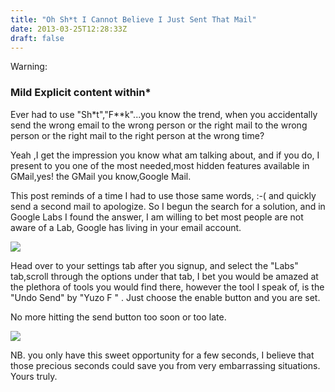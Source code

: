 ```yaml
---
title: "Oh Sh*t I Cannot Believe I Just Sent That Mail"
date: 2013-03-25T12:28:33Z
draft: false
---
```

Warning:

### Mild Explicit content within\*

Ever had to use "Sh\*t","F\*\*k"...you know the trend, when you accidentally send the wrong email to the wrong person or the right mail to the wrong person or the right mail to the right person at the wrong time?

Yeah ,I get the impression you know what am talking about, and if you do, I present to you one of the most needed,most hidden features available in GMail,yes! the GMail you know,Google Mail.

This post reminds of a time I had to use those same words, :-( and quickly send a second mail to apologize. So I begun the search for a solution, and in Google Labs I found the answer, I am willing to bet most people are not aware of a Lab, Google has living in your email account.

![](undo.jpg)

Head over to your settings tab after you signup, and select the "Labs" tab,scroll through the options under that tab, I bet you would be amazed at the plethora of tools you would find there, however the tool I speak of, is the "Undo Send" by "Yuzo F " . Just choose the enable button and you are set.

No more hitting the send button too soon or too late.

![](undo1.jpg)

NB. you only have this sweet opportunity for a few seconds, I believe that those precious seconds could save you from very embarrassing situations.  
Yours truly.